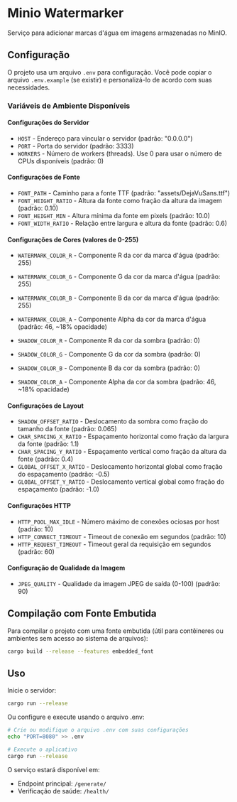 # Minio Watermarker

Serviço para adicionar marcas d'água em imagens armazenadas no MinIO.

## Configuração

O projeto usa um arquivo `.env` para configuração. Você pode copiar o arquivo `.env.example` (se existir) e personalizá-lo de acordo com suas necessidades.

### Variáveis de Ambiente Disponíveis

#### Configurações do Servidor
- `HOST` - Endereço para vincular o servidor (padrão: "0.0.0.0")
- `PORT` - Porta do servidor (padrão: 3333)
- `WORKERS` - Número de workers (threads). Use 0 para usar o número de CPUs disponíveis (padrão: 0)

#### Configurações de Fonte
- `FONT_PATH` - Caminho para a fonte TTF (padrão: "assets/DejaVuSans.ttf")
- `FONT_HEIGHT_RATIO` - Altura da fonte como fração da altura da imagem (padrão: 0.10)
- `FONT_HEIGHT_MIN` - Altura mínima da fonte em pixels (padrão: 10.0)
- `FONT_WIDTH_RATIO` - Relação entre largura e altura da fonte (padrão: 0.6)

#### Configurações de Cores (valores de 0-255)
- `WATERMARK_COLOR_R` - Componente R da cor da marca d'água (padrão: 255)
- `WATERMARK_COLOR_G` - Componente G da cor da marca d'água (padrão: 255)
- `WATERMARK_COLOR_B` - Componente B da cor da marca d'água (padrão: 255)
- `WATERMARK_COLOR_A` - Componente Alpha da cor da marca d'água (padrão: 46, ~18% opacidade)

- `SHADOW_COLOR_R` - Componente R da cor da sombra (padrão: 0)
- `SHADOW_COLOR_G` - Componente G da cor da sombra (padrão: 0)
- `SHADOW_COLOR_B` - Componente B da cor da sombra (padrão: 0)
- `SHADOW_COLOR_A` - Componente Alpha da cor da sombra (padrão: 46, ~18% opacidade)

#### Configurações de Layout
- `SHADOW_OFFSET_RATIO` - Deslocamento da sombra como fração do tamanho da fonte (padrão: 0.065)
- `CHAR_SPACING_X_RATIO` - Espaçamento horizontal como fração da largura da fonte (padrão: 1.1)
- `CHAR_SPACING_Y_RATIO` - Espaçamento vertical como fração da altura da fonte (padrão: 0.4)
- `GLOBAL_OFFSET_X_RATIO` - Deslocamento horizontal global como fração do espaçamento (padrão: -0.5)
- `GLOBAL_OFFSET_Y_RATIO` - Deslocamento vertical global como fração do espaçamento (padrão: -1.0)

#### Configurações HTTP
- `HTTP_POOL_MAX_IDLE` - Número máximo de conexões ociosas por host (padrão: 10)
- `HTTP_CONNECT_TIMEOUT` - Timeout de conexão em segundos (padrão: 10)
- `HTTP_REQUEST_TIMEOUT` - Timeout geral da requisição em segundos (padrão: 60)

#### Configuração de Qualidade da Imagem
- `JPEG_QUALITY` - Qualidade da imagem JPEG de saída (0-100) (padrão: 90)

## Compilação com Fonte Embutida

Para compilar o projeto com uma fonte embutida (útil para contêineres ou ambientes sem acesso ao sistema de arquivos):

```bash
cargo build --release --features embedded_font
```

## Uso

Inicie o servidor:

```bash
cargo run --release
```

Ou configure e execute usando o arquivo .env:

```bash
# Crie ou modifique o arquivo .env com suas configurações
echo "PORT=8080" >> .env

# Execute o aplicativo
cargo run --release
```

O serviço estará disponível em:
- Endpoint principal: `/generate/`
- Verificação de saúde: `/health/` 